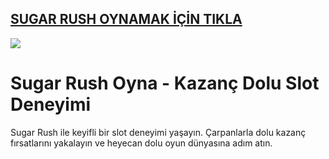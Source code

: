 ## <a href="https://tinyurl.com/ydf5y7kb">SUGAR RUSH OYNAMAK İÇİN TIKLA</a>

<a href="https://tinyurl.com/ydf5y7kb"><img src="https://s13.gifyu.com/images/SPuTg.gif"></a>

# Sugar Rush Oyna - Kazanç Dolu Slot Deneyimi
Sugar Rush ile keyifli bir slot deneyimi yaşayın. Çarpanlarla dolu kazanç fırsatlarını yakalayın ve heyecan dolu oyun dünyasına adım atın.
